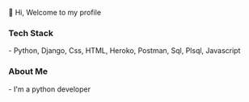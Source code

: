 👋 Hi, Welcome to my profile

<h3>Tech Stack</h3>
- Python, Django, Css, HTML, Heroko, Postman, Sql, Plsql, Javascript

<h3>About Me</h3>
- I'm a python developer
